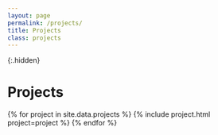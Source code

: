 ```yaml
---
layout: page
permalink: /projects/
title: Projects
class: projects
---
```


{:.hidden}
# Projects



<div class="grid">
  {% for project in site.data.projects %}
    {% include project.html project=project %}
  {% endfor %}
</div>
